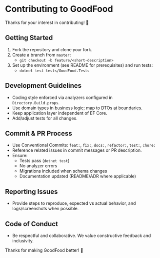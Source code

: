 # Contributing to GoodFood

Thanks for your interest in contributing! 🙌

## Getting Started

1. Fork the repository and clone your fork.
2. Create a branch from `master`:
   - `git checkout -b feature/<short-description>`
3. Set up the environment (see README for prerequisites) and run tests:
   - `dotnet test tests/GoodFood.Tests`

## Development Guidelines

- Coding style enforced via analyzers configured in `Directory.Build.props`.
- Use domain types in business logic; map to DTOs at boundaries.
- Keep application layer independent of EF Core.
- Add/adjust tests for all changes.

## Commit & PR Process

- Use Conventional Commits: `feat:`, `fix:`, `docs:`, `refactor:`, `test:`, `chore:`
- Reference related issues in commit messages or PR description.
- Ensure:
  - Tests pass (`dotnet test`)
  - No analyzer errors
  - Migrations included when schema changes
  - Documentation updated (README/ADR where applicable)

## Reporting Issues

- Provide steps to reproduce, expected vs actual behavior, and logs/screenshots when possible.

## Code of Conduct

- Be respectful and collaborative. We value constructive feedback and inclusivity.

Thanks for making GoodFood better! 💜

